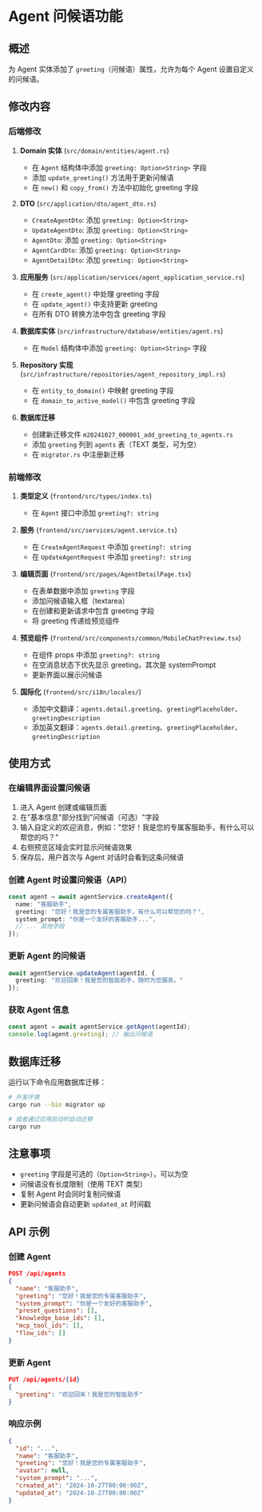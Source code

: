 # Agent 问候语功能

## 概述
为 Agent 实体添加了 `greeting`（问候语）属性，允许为每个 Agent 设置自定义的问候语。

## 修改内容

### 后端修改

1. **Domain 实体** (`src/domain/entities/agent.rs`)
   - 在 `Agent` 结构体中添加 `greeting: Option<String>` 字段
   - 添加 `update_greeting()` 方法用于更新问候语
   - 在 `new()` 和 `copy_from()` 方法中初始化 greeting 字段

2. **DTO** (`src/application/dto/agent_dto.rs`)
   - `CreateAgentDto`: 添加 `greeting: Option<String>`
   - `UpdateAgentDto`: 添加 `greeting: Option<String>`
   - `AgentDto`: 添加 `greeting: Option<String>`
   - `AgentCardDto`: 添加 `greeting: Option<String>`
   - `AgentDetailDto`: 添加 `greeting: Option<String>`

3. **应用服务** (`src/application/services/agent_application_service.rs`)
   - 在 `create_agent()` 中处理 greeting 字段
   - 在 `update_agent()` 中支持更新 greeting
   - 在所有 DTO 转换方法中包含 greeting 字段

4. **数据库实体** (`src/infrastructure/database/entities/agent.rs`)
   - 在 `Model` 结构体中添加 `greeting: Option<String>` 字段

5. **Repository 实现** (`src/infrastructure/repositories/agent_repository_impl.rs`)
   - 在 `entity_to_domain()` 中映射 greeting 字段
   - 在 `domain_to_active_model()` 中包含 greeting 字段

6. **数据库迁移**
   - 创建新迁移文件 `m20241027_000001_add_greeting_to_agents.rs`
   - 添加 `greeting` 列到 `agents` 表（TEXT 类型，可为空）
   - 在 `migrator.rs` 中注册新迁移

### 前端修改

1. **类型定义** (`frontend/src/types/index.ts`)
   - 在 `Agent` 接口中添加 `greeting?: string`

2. **服务** (`frontend/src/services/agent.service.ts`)
   - 在 `CreateAgentRequest` 中添加 `greeting?: string`
   - 在 `UpdateAgentRequest` 中添加 `greeting?: string`

3. **编辑页面** (`frontend/src/pages/AgentDetailPage.tsx`)
   - 在表单数据中添加 `greeting` 字段
   - 添加问候语输入框（textarea）
   - 在创建和更新请求中包含 greeting 字段
   - 将 greeting 传递给预览组件

4. **预览组件** (`frontend/src/components/common/MobileChatPreview.tsx`)
   - 在组件 props 中添加 `greeting?: string`
   - 在空消息状态下优先显示 greeting，其次是 systemPrompt
   - 更新界面以展示问候语

5. **国际化** (`frontend/src/i18n/locales/`)
   - 添加中文翻译：`agents.detail.greeting`、`greetingPlaceholder`、`greetingDescription`
   - 添加英文翻译：`agents.detail.greeting`、`greetingPlaceholder`、`greetingDescription`

## 使用方式

### 在编辑界面设置问候语

1. 进入 Agent 创建或编辑页面
2. 在"基本信息"部分找到"问候语（可选）"字段
3. 输入自定义的欢迎消息，例如："您好！我是您的专属客服助手，有什么可以帮您的吗？"
4. 右侧预览区域会实时显示问候语效果
5. 保存后，用户首次与 Agent 对话时会看到这条问候语

### 创建 Agent 时设置问候语（API）

```typescript
const agent = await agentService.createAgent({
  name: "客服助手",
  greeting: "您好！我是您的专属客服助手，有什么可以帮您的吗？",
  system_prompt: "你是一个友好的客服助手...",
  // ... 其他字段
});
```

### 更新 Agent 的问候语

```typescript
await agentService.updateAgent(agentId, {
  greeting: "欢迎回来！我是您的智能助手，随时为您服务。"
});
```

### 获取 Agent 信息

```typescript
const agent = await agentService.getAgent(agentId);
console.log(agent.greeting); // 输出问候语
```

## 数据库迁移

运行以下命令应用数据库迁移：

```bash
# 开发环境
cargo run --bin migrator up

# 或者通过应用启动时自动迁移
cargo run
```

## 注意事项

- `greeting` 字段是可选的（`Option<String>`），可以为空
- 问候语没有长度限制（使用 TEXT 类型）
- 复制 Agent 时会同时复制问候语
- 更新问候语会自动更新 `updated_at` 时间戳

## API 示例

### 创建 Agent
```json
POST /api/agents
{
  "name": "客服助手",
  "greeting": "您好！我是您的专属客服助手",
  "system_prompt": "你是一个友好的客服助手",
  "preset_questions": [],
  "knowledge_base_ids": [],
  "mcp_tool_ids": [],
  "flow_ids": []
}
```

### 更新 Agent
```json
PUT /api/agents/{id}
{
  "greeting": "欢迎回来！我是您的智能助手"
}
```

### 响应示例
```json
{
  "id": "...",
  "name": "客服助手",
  "greeting": "您好！我是您的专属客服助手",
  "avatar": null,
  "system_prompt": "...",
  "created_at": "2024-10-27T00:00:00Z",
  "updated_at": "2024-10-27T00:00:00Z"
}
```
